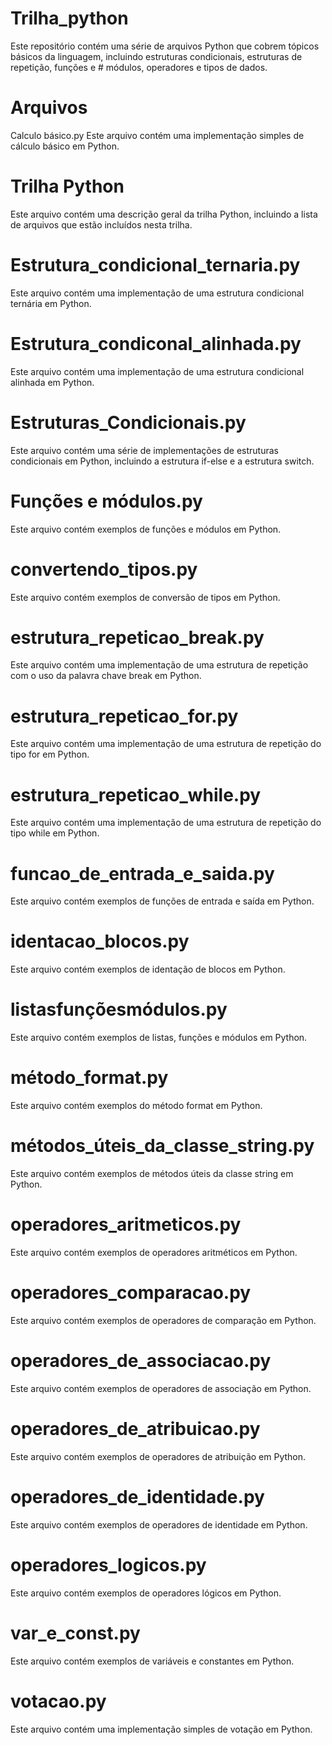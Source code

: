 # Trilha_python

Este repositório contém uma série de arquivos Python que cobrem tópicos básicos da linguagem, incluindo estruturas condicionais, estruturas de repetição, funções e # módulos, operadores e tipos de dados.

# Arquivos

Calculo básico.py
Este arquivo contém uma implementação simples de cálculo básico em Python.

# Trilha Python
Este arquivo contém uma descrição geral da trilha Python, incluindo a lista de arquivos que estão incluídos nesta trilha.

# Estrutura_condicional_ternaria.py
Este arquivo contém uma implementação de uma estrutura condicional ternária em Python.

# Estrutura_condiconal_alinhada.py
Este arquivo contém uma implementação de uma estrutura condicional alinhada em Python.

# Estruturas_Condicionais.py
Este arquivo contém uma série de implementações de estruturas condicionais em Python, incluindo a estrutura if-else e a estrutura switch.

# Funções e módulos.py
Este arquivo contém exemplos de funções e módulos em Python.

# convertendo_tipos.py
Este arquivo contém exemplos de conversão de tipos em Python.

# estrutura_repeticao_break.py
Este arquivo contém uma implementação de uma estrutura de repetição com o uso da palavra chave break em Python.

# estrutura_repeticao_for.py
Este arquivo contém uma implementação de uma estrutura de repetição do tipo for em Python.

# estrutura_repeticao_while.py
Este arquivo contém uma implementação de uma estrutura de repetição do tipo while em Python.

# funcao_de_entrada_e_saida.py
Este arquivo contém exemplos de funções de entrada e saída em Python.

# identacao_blocos.py
Este arquivo contém exemplos de identação de blocos em Python.

# listasfunçõesmódulos.py
Este arquivo contém exemplos de listas, funções e módulos em Python.

# método_format.py
Este arquivo contém exemplos do método format em Python.

# métodos_úteis_da_classe_string.py
Este arquivo contém exemplos de métodos úteis da classe string em Python.

# operadores_aritmeticos.py
Este arquivo contém exemplos de operadores aritméticos em Python.

# operadores_comparacao.py
Este arquivo contém exemplos de operadores de comparação em Python.

# operadores_de_associacao.py
Este arquivo contém exemplos de operadores de associação em Python.

# operadores_de_atribuicao.py
Este arquivo contém exemplos de operadores de atribuição em Python.

# operadores_de_identidade.py
Este arquivo contém exemplos de operadores de identidade em Python.

# operadores_logicos.py
Este arquivo contém exemplos de operadores lógicos em Python.

# var_e_const.py
Este arquivo contém exemplos de variáveis e constantes em Python.

# votacao.py
Este arquivo contém uma implementação simples de votação em Python.
